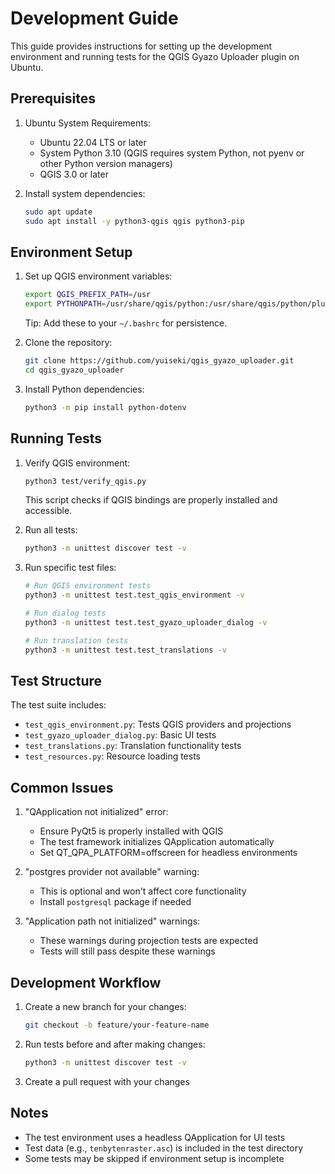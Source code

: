 # Development Guide

This guide provides instructions for setting up the development environment and running tests for the QGIS Gyazo Uploader plugin on Ubuntu.

## Prerequisites

1. Ubuntu System Requirements:
   - Ubuntu 22.04 LTS or later
   - System Python 3.10 (QGIS requires system Python, not pyenv or other Python version managers)
   - QGIS 3.0 or later

2. Install system dependencies:
   ```bash
   sudo apt update
   sudo apt install -y python3-qgis qgis python3-pip
   ```

## Environment Setup

1. Set up QGIS environment variables:
   ```bash
   export QGIS_PREFIX_PATH=/usr
   export PYTHONPATH=/usr/share/qgis/python:/usr/share/qgis/python/plugins:$PYTHONPATH
   ```

   Tip: Add these to your `~/.bashrc` for persistence.

2. Clone the repository:
   ```bash
   git clone https://github.com/yuiseki/qgis_gyazo_uploader.git
   cd qgis_gyazo_uploader
   ```

3. Install Python dependencies:
   ```bash
   python3 -m pip install python-dotenv
   ```

## Running Tests

1. Verify QGIS environment:
   ```bash
   python3 test/verify_qgis.py
   ```
   This script checks if QGIS bindings are properly installed and accessible.

2. Run all tests:
   ```bash
   python3 -m unittest discover test -v
   ```

3. Run specific test files:
   ```bash
   # Run QGIS environment tests
   python3 -m unittest test.test_qgis_environment -v
   
   # Run dialog tests
   python3 -m unittest test.test_gyazo_uploader_dialog -v
   
   # Run translation tests
   python3 -m unittest test.test_translations -v
   ```

## Test Structure

The test suite includes:
- `test_qgis_environment.py`: Tests QGIS providers and projections
- `test_gyazo_uploader_dialog.py`: Basic UI tests
- `test_translations.py`: Translation functionality tests
- `test_resources.py`: Resource loading tests

## Common Issues

1. "QApplication not initialized" error:
   - Ensure PyQt5 is properly installed with QGIS
   - The test framework initializes QApplication automatically
   - Set QT_QPA_PLATFORM=offscreen for headless environments

2. "postgres provider not available" warning:
   - This is optional and won't affect core functionality
   - Install `postgresql` package if needed

3. "Application path not initialized" warnings:
   - These warnings during projection tests are expected
   - Tests will still pass despite these warnings

## Development Workflow

1. Create a new branch for your changes:
   ```bash
   git checkout -b feature/your-feature-name
   ```

2. Run tests before and after making changes:
   ```bash
   python3 -m unittest discover test -v
   ```

3. Create a pull request with your changes

## Notes

- The test environment uses a headless QApplication for UI tests
- Test data (e.g., `tenbytenraster.asc`) is included in the test directory
- Some tests may be skipped if environment setup is incomplete
